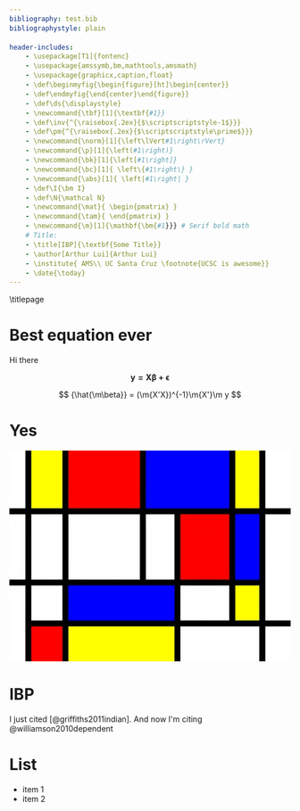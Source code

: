 ```yaml
---
bibliography: test.bib
bibliographystyle: plain 

header-includes:
    - \usepackage[T1]{fontenc}
    - \usepackage{amssymb,bm,mathtools,amsmath}
    - \usepackage{graphicx,caption,float}
    - \def\beginmyfig{\begin{figure}[ht]\begin{center}}
    - \def\endmyfig{\end{center}\end{figure}}
    - \def\ds{\displaystyle}
    - \newcommand{\tbf}[1]{\textbf{#1}}
    - \def\inv{^{\raisebox{.2ex}{$\scriptscriptstyle-1$}}}
    - \def\pm{^{\raisebox{.2ex}{$\scriptscriptstyle\prime$}}}
    - \newcommand{\norm}[1]{\left\lVert#1\right\rVert}
    - \newcommand{\p}[1]{\left(#1\right)}
    - \newcommand{\bk}[1]{\left[#1\right]}
    - \newcommand{\bc}[1]{ \left\{#1\right\} }
    - \newcommand{\abs}[1]{ \left|#1\right| }
    - \def\I{\bm I}
    - \def\N{\mathcal N}
    - \newcommand{\mat}{ \begin{pmatrix} }
    - \newcommand{\tam}{ \end{pmatrix} }
    - \newcommand{\m}[1]{\mathbf{\bm{#1}}} # Serif bold math
    # Title:
    - \title[IBP]{\textbf{Some Title}}
    - \author[Arthur Lui]{Arthur Lui}
    - \institute{ AMS\\ UC Santa Cruz \footnote{UCSC is awesome}}
    - \date{\today}
---
```


\titlepage

# Best equation ever
Hi there

$$\bm{y = X\beta + \epsilon}$$

$$
{\hat{\m\beta}} = (\m{X'X})^{-1}\m{X'}\m y
$$

# Yes
![Mondrian](mondrian.jpg)

# IBP

I just cited [@griffiths2011indian].
And now I'm citing @williamson2010dependent

# List

- item 1
- item 2

